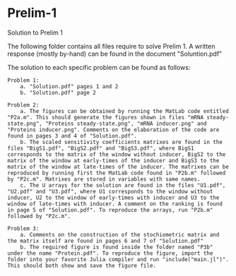 # Prelim-1
Solution to Prelim 1

The following folder contains all files require to solve Prelim 1. 
A written response (mostly by-hand) can be found in the document "Soluntion.pdf"

The solution to each specific problem can be found as follows:
	
	Problem 1:
		a. "Solution.pdf" pages 1 and 2
		b. "Solution.pdf" page 2
		
	Problem 2:
		a. The figures can be obtained by running the MatLab code entitled "P2a.m". This should generate the figures shown in files "mRNA steady-state.png", "Proteins steady-state.png", "mRNA inducer.png" and "Proteins inducer.png". Comments on the elaboration of the code are found in pages 3 and 4 of "Solution.pdf".
		b. The scaled sensitivity coefficients matrixes are found in the files "BigS1.pdf", "BigS2.pdf" and "BigS3.pdf", where BigS1 corresponds to the matrix of the window without inducer, BigS2 to the matrix of the window at early-times of the inducer and BigS3 to the matrix of the window at late-times of the inducer. The matrixes can be reproduced by running first the MatLab code found in "P2b.m" followed by "P2c.m". Matrixes are stored in variables with same names.
		c. The U arrays for the solution are found in the files "U1.pdf", "U2.pdf" and "U3.pdf", where U1 corresponds to the window without inducer, U2 to the window of early-times with inducer and U3 to the window of late-times with inducer. A comment on the ranking is found in page 5 of "Solution.pdf". To reproduce the arrays, run "P2b.m" followed by "P2c.m".
		
	Problem 3:
		a. Comments on the construction of the stochiometric matrix and the matrix itself are found in pages 6 and 7 of "Solution.pdf"
		b. The required figure is found inside the folder named "P3b" under the name "Protein.pdf". To reproduce the figure, import the folder into your favorite Julia compiler and run "include("main.jl")". This should both show and save the figure file.
